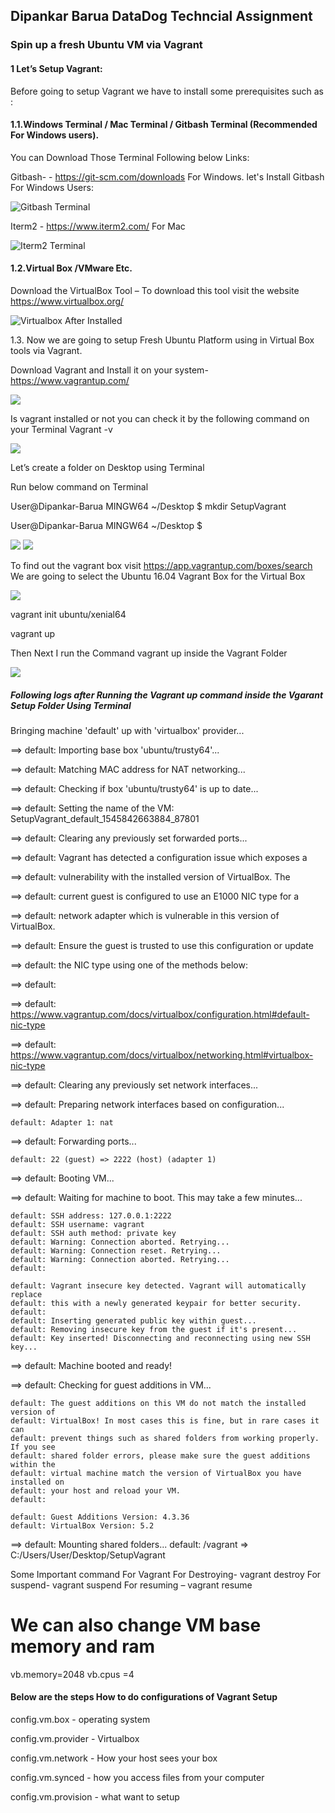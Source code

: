 <h2>Dipankar Barua DataDog Techncial Assignment</h2>
<h3>Spin up a fresh Ubuntu VM via Vagrant</h3>

<h4>1 Let’s Setup Vagrant:</h4>

Before going to setup Vagrant  we have to install some prerequisites such as :

<h4>1.1.Windows Terminal / Mac Terminal / Gitbash Terminal (Recommended For Windows users).</h4>

You can Download Those Terminal Following below Links:

Gitbash- - https://git-scm.com/downloads For Windows.
let's Install Gitbash For Windows Users:

<img src ="https://github.com/mrbarua/hiring-engineers/blob/solutions-engineer/images/Gitbash%20Terminal.png" alt="Gitbash Terminal">


Iterm2 - https://www.iterm2.com/ For Mac 

<img src="https://github.com/mrbarua/hiring-engineers/blob/solutions-engineer/images/Iterm2%20for%20Mac%20Users.PNG" alt="Iterm2 Terminal ">


<h4>1.2.Virtual Box /VMware Etc.</h4>

Download the  VirtualBox  Tool – To download this tool visit the website https://www.virtualbox.org/

<img src ="https://github.com/mrbarua/hiring-engineers/blob/solutions-engineer/images/Virtualbox%20after%20install.PNG" alt="Virtualbox After Installed">

1.3. Now we are going to setup Fresh Ubuntu Platform using in Virtual Box tools via Vagrant.

Download Vagrant and Install it on your system-  https://www.vagrantup.com/

<img src ="https://github.com/mrbarua/hiring-engineers/blob/solutions-engineer/images/vagrant%20Website.PNG">

Is vagrant installed or not you can check it by the following command on your Terminal 
Vagrant -v 

<img src="https://github.com/mrbarua/hiring-engineers/blob/solutions-engineer/images/Vagrant%20Version.PNG">

Let’s create a folder on Desktop using Terminal 

Run below command on Terminal

User@Dipankar-Barua MINGW64 ~/Desktop
$ mkdir SetupVagrant

User@Dipankar-Barua MINGW64 ~/Desktop
$

<img src="https://github.com/mrbarua/hiring-engineers/blob/solutions-engineer/images/Vagrant%20Folder%20On%20Desktop.PNG">

<img src ="https://github.com/mrbarua/hiring-engineers/blob/solutions-engineer/images/VM%20and%20Terminal.PNG">

To find out the vagrant box visit https://app.vagrantup.com/boxes/search
We are going to select the Ubuntu 16.04 Vagrant Box for the Virtual Box

<img src ="https://github.com/mrbarua/hiring-engineers/blob/solutions-engineer/images/vagrant%20box%20Ubuntu.PNG">

vagrant init ubuntu/xenial64

vagrant up

Then Next I run the Command vagrant up inside the Vagrant Folder

<img src ="https://github.com/mrbarua/hiring-engineers/blob/solutions-engineer/images/Ubuntu%20install.PNG">

<h5>Following logs after Running the Vagrant up command inside the Vgarant Setup Folder Using Terminal</h5>

Bringing machine 'default' up with 'virtualbox' provider...

==> default: Importing base box 'ubuntu/trusty64'...

==> default: Matching MAC address for NAT networking...

==> default: Checking if box 'ubuntu/trusty64' is up to date...

==> default: Setting the name of the VM: SetupVagrant_default_1545842663884_87801

==> default: Clearing any previously set forwarded ports...

==> default: Vagrant has detected a configuration issue which exposes a

==> default: vulnerability with the installed version of VirtualBox. The

==> default: current guest is configured to use an E1000 NIC type for a

==> default: network adapter which is vulnerable in this version of VirtualBox.

==> default: Ensure the guest is trusted to use this configuration or update

==> default: the NIC type using one of the methods below:

==> default:

==> default:   https://www.vagrantup.com/docs/virtualbox/configuration.html#default-nic-type

==> default:   https://www.vagrantup.com/docs/virtualbox/networking.html#virtualbox-nic-type

==> default: Clearing any previously set network interfaces...

==> default: Preparing network interfaces based on configuration...

    default: Adapter 1: nat
    
==> default: Forwarding ports...

    default: 22 (guest) => 2222 (host) (adapter 1)
    
==> default: Booting VM...

==> default: Waiting for machine to boot. This may take a few minutes...

    default: SSH address: 127.0.0.1:2222
    default: SSH username: vagrant
    default: SSH auth method: private key
    default: Warning: Connection aborted. Retrying...
    default: Warning: Connection reset. Retrying...
    default: Warning: Connection aborted. Retrying...
    default:
    
    default: Vagrant insecure key detected. Vagrant will automatically replace
    default: this with a newly generated keypair for better security.
    default:
    default: Inserting generated public key within guest...
    default: Removing insecure key from the guest if it's present...
    default: Key inserted! Disconnecting and reconnecting using new SSH key...
==> default: Machine booted and ready!

==> default: Checking for guest additions in VM...

    default: The guest additions on this VM do not match the installed version of
    default: VirtualBox! In most cases this is fine, but in rare cases it can
    default: prevent things such as shared folders from working properly. If you see
    default: shared folder errors, please make sure the guest additions within the
    default: virtual machine match the version of VirtualBox you have installed on
    default: your host and reload your VM.
    default:
    
    default: Guest Additions Version: 4.3.36
    default: VirtualBox Version: 5.2
==> default: Mounting shared folders...
    default: /vagrant => C:/Users/User/Desktop/SetupVagrant


Some Important command For Vagrant
For Destroying- vagrant destroy
For suspend- vagrant suspend
For resuming – vagrant resume 


# We can also change VM base memory and ram

vb.memory=2048
    vb.cpus =4



<h4>Below are the steps How to do configurations of Vagrant Setup</h4>

config.vm.box - operating system

config.vm.provider - Virtualbox

config.vm.network - How your host sees your box

config.vm.synced -  how you access files from your computer 

config.vm.provision - what want to setup


















